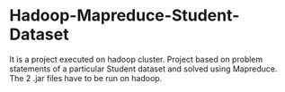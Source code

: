 # Hadoop-Mapreduce-Student-Dataset
It is a project executed on hadoop cluster. Project based on problem statements of a particular Student dataset and solved using Mapreduce.
The 2 .jar files have to be run on  hadoop.
